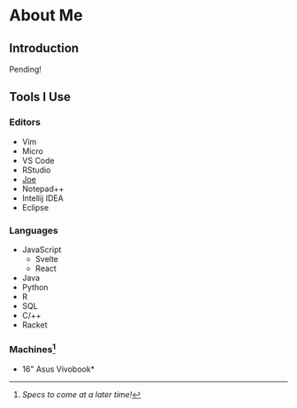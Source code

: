 # About Me

## Introduction
Pending!

## Tools I Use
### Editors
  - Vim
  - Micro
  - VS Code
  - RStudio
  - [Joe](https://joe-editor.sourceforge.io)
  - Notepad++
  - Intellij IDEA
  - Eclipse
### Languages
  - JavaScript
    - Svelte
    - React
  - Java
  - Python
  - R
  - SQL
  - C/++
  - Racket
### Machines[^1]
  - 16" Asus Vivobook*

[^1]: *Specs to come at a later time!*
